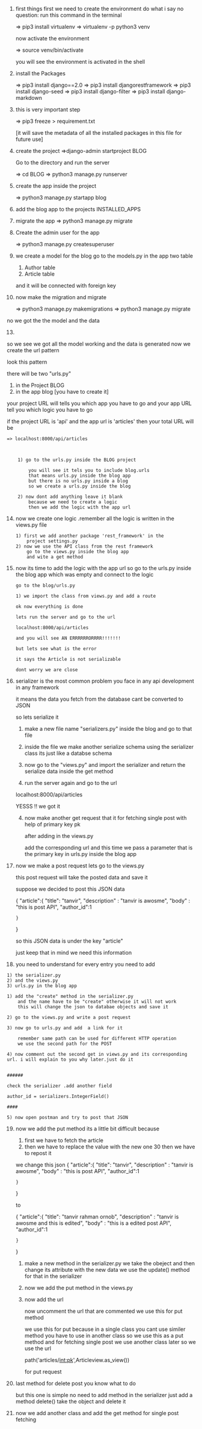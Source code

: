 1) first things first we need to create the environment
    do what i say no question:
    run this command in the terminal

    => pip3 install virtualenv
    => virtualenv -p python3 venv

    now activate the environment

    => source venv/bin/activate

    you will see the environment is activated in the shell

2) install the Packages

    => pip3 install django==2.0
    => pip3 install djangorestframework
    => pip3 install django-seed
    => pip3 install django-filter
    => pip3 install django-markdown

3) this is very important step

    => pip3 freeze > requirement.txt

    [it will save the metadata of all the installed packages in this file for future use]


4) create the project
    =>django-admin startproject BLOG

   Go to the directory and run the server

    => cd BLOG
    => python3 manage.py runserver

5) create the app inside the project

    => python3 manage.py startapp blog

6) add the blog app to the projects INSTALLED_APPS

7) migrate the app
    => python3 manage.py migrate

8) Create the admin user for the app

    => python3 manage.py createsuperuser

9) we create a model for the blog
    go to the models.py in the app
    two table
    1) Author table
    2) Article table

    and it will be connected with foreign key

10) now make the migration and migrate

    => python3 manage.py makemigrations
    => python3 manage.py migrate

no we got the the model and the data



13)

so we see we got all the model working and the data is generated
now we create the url pattern

look this pattern

there will be two "urls.py" 

1) in the Project BLOG
2) in the app blog [you have to create it]

your project URL will tells you which app you have to go
and your app URL tell you which logic you have to go
    
if the project URL is 'api'
and the app url is 'articles'
then your total URL will be

    => localhost:8000/api/articles

        

        1) go to the urls.py inside the BLOG project 

            you will see it tels you to include blog.urls
            that means urls.py inside the blog app
            but there is no urls.py inside a blog
            so we create a urls.py inside the blog 

        2) now dont add anything leave it blank 
            because we need to create a logic 
            then we add the logic with the app url


14) now we create  one logic .remember all the logic is written in the
    views.py file
    

        1) first we add another package 'rest_framework' in the 
            project settings.py
        2) now we use the API class from the rest framework 
            go to the views.py inside the blog app
            and wite a get method

    
15) now its time to add the logic with the app url
    so go to the urls.py inside the blog app which was empty 
    and connect to the logic

        go to the blog/urls.py

        1) we import the class from views.py and add a route

        ok now everything is done

        lets run the server and go to the url

        localhost:8000/api/articles

        and you will see AN ERRRRRRORRRR!!!!!!!

        but lets see what is the error

        it says the Article is not serializable

        dont worry we are close
        
        
16) serializer is the most common problem you face in any
    api development in any framework

    it means the data you fetch from the database
    cant be converted to JSON

    so lets serialize it

    1) make a new file name "serializers.py" inside the blog
        and go to that file

    2) inside the file we make another serialize schema
        using the serializer class 
        its just like a databse schema

    3) now go to the "views.py" and import the serializer 
        and return the serialize data inside the get method

    4) run the server again and go to the url 

    localhost:8000/api/articles

    YESSS !! we got it


    4) now make another get request that it for fetching single
        post with help of primary key pk

        after adding in the views.py

        add the corresponding url and this time we pass a parameter
        that is the primary key in urls.py inside the blog app

17) now we make a post request
    lets go to the views.py

    this post request will take the posted data and save it

    suppose we decided to post this JSON data

    {
        "article":{
            "title": "tanvir",
            "description" : "tanvir is awosme",
            "body" : "this is post API",
            "author_id":1

        }
    }

    so this JSON data is under the key "article"

    just keep that in mind we need this information

18)  you need to understand for every entry
    you need to add
    
    
    1) the serializer.py
    2) and the views.py
    3) urls.py in the blog app

    1) add the "create" method in the serializer.py
        and the name have to be "create" otherwise it will not work
        this will change the json to databae objects and save it
    
    2) go to the views.py and write a post request

    3) now go to urls.py and add  a link for it

        remember same path can be used for different HTTP operation
        we use the second path for the POST 

    4) now comment out the second get in views.py and its corresponding url. i will explain to you why later.just do it
    

    ######

    check the serializer .add another field 

    author_id = serializers.IntegerField()

    ####

    5) now open postman and try to post that JSON


19) now we add the put method
    its a little bit difficult because
    1) first we have to fetch the article
    2) then we have to replace the value with the new one
    30 then we have to repost it

    we change this json 
    {
        "article":{
            "title": "tanvir",
            "description" : "tanvir is awosme",
            "body" : "this is post API",
            "author_id":1

        }
    }
    
    to

    {
        "article":{
            "title": "tanvir rahman ornob",
            "description" : "tanvir is awosme and this is edited",
            "body" : "this is a edited  post API",
            "author_id":1

        }
    }









    1) make a new method in the serializer.py
        we take the obeject and then change its attribute with the new data
        we use the update() method for that in the serializer

    2) now we add the put method in the views.py


    3) now add the url

        now uncomment the url that are commented we use this for put method

        we use this for put because in a single class
        you cant use similer method
        you have to use in another class
        so we use this as a put method and 
        for fetching single post we use another class later
        so we use the url

        path('articles/<int:pk>',Articleview.as_view())

        for put request


20) last method for delete post
    you know what to do

    but this one is simple no need to add method 
    in the serializer
    just add a method delete()
    take the object and delete it

21) now we add another class
    and add the get method for single post fetching
    
